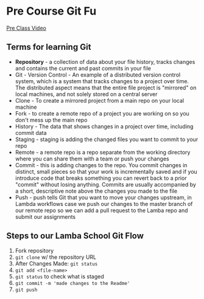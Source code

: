 # Pre Course Git Fu
[Pre Class Video](https://youtu.be/ZihgMcrHOF4)
## Terms for learning Git
 * **Repository** - a collection of data about your file history, tracks changes and contains the current and past commits in your file 
 * Git - Version Control - An example of a distributed version control system, which is a system that tracks changes to a project over time. The distributed aspect means that the entire file project is "mirrored" on local machines, and not solely stored on a central server
 * Clone - To create a mirrored project from a main repo on your local machine
 * Fork - to create a remote repo of a project you are working on so you don't mess up the main repo
 * History - The data that shows changes in a project over time, including commit data
 * Staging - staging is adding the changed files you want to commit to your repo
 * Remote -  a remote repo is a repo separate from the working directory where you can share them with a team or push your changes
 * Commit - this is adding changes to the repo. You commit changes in distinct, small pieces so that your work is incrementally saved and if you introduce code that breaks something you can revert back to a prior "commit" without losing anything. Commits are usually accompanied by a short, descriptive note above the changes you made to the file
 * Push - push tells Git that you want to move your changes upstream, in Lambda workflows case we push our changes to the master branch of our remote repo so we can add a pull request to the Lamba repo and submit our assignments

## Steps to our Lamba School Git Flow
1. Fork repository
2. `git clone` w/ the repository URL 
3. After Changes Made: `git status`
4. `git add <file-name>` 
5. `git status` to check what is staged
6. `git commit -m 'made changes to the Readme'`
7. `git push`
